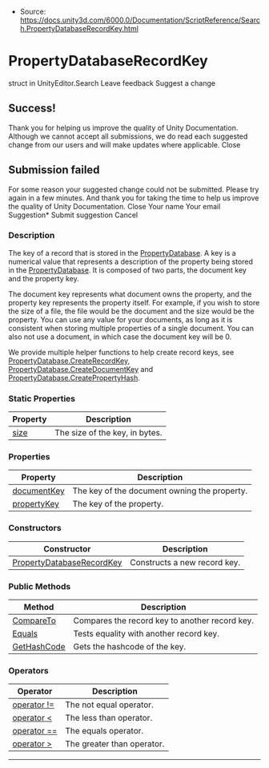 * Source: https://docs.unity3d.com/6000.0/Documentation/ScriptReference/Search.PropertyDatabaseRecordKey.html

# PropertyDatabaseRecordKey
struct in UnityEditor.Search
Leave feedback
Suggest a change
## Success!
Thank you for helping us improve the quality of Unity Documentation. Although we cannot accept all submissions, we do read each suggested change from our users and will make updates where applicable.
Close
## Submission failed
For some reason your suggested change could not be submitted. Please <a>try again</a> in a few minutes. And thank you for taking the time to help us improve the quality of Unity Documentation.
Close
Your name Your email Suggestion* Submit suggestion
Cancel
### Description
The key of a record that is stored in the [PropertyDatabase](https://docs.unity3d.com/6000.0/Documentation/ScriptReference/Search.PropertyDatabase.html).
A key is a numerical value that represents a description of the property being stored in the [PropertyDatabase](https://docs.unity3d.com/6000.0/Documentation/ScriptReference/Search.PropertyDatabase.html). It is composed of two parts, the document key and the property key.  
  
The document key represents what document owns the property, and the property key represents the property itself. For example, if you wish to store the size of a file, the file would be the document and the size would be the property. You can use any value for your documents, as long as it is consistent when storing multiple properties of a single document. You can also not use a document, in which case the document key will be 0.  
  
We provide multiple helper functions to help create record keys, see [PropertyDatabase.CreateRecordKey](https://docs.unity3d.com/6000.0/Documentation/ScriptReference/Search.PropertyDatabase.CreateRecordKey.html), [PropertyDatabase.CreateDocumentKey](https://docs.unity3d.com/6000.0/Documentation/ScriptReference/Search.PropertyDatabase.CreateDocumentKey.html) and [PropertyDatabase.CreatePropertyHash](https://docs.unity3d.com/6000.0/Documentation/ScriptReference/Search.PropertyDatabase.CreatePropertyHash.html).
### Static Properties
Property | Description  
---|---  
[size](https://docs.unity3d.com/6000.0/Documentation/ScriptReference/Search.PropertyDatabaseRecordKey-size.html) | The size of the key, in bytes.  
### Properties
Property | Description  
---|---  
[documentKey](https://docs.unity3d.com/6000.0/Documentation/ScriptReference/Search.PropertyDatabaseRecordKey-documentKey.html) | The key of the document owning the property.  
[propertyKey](https://docs.unity3d.com/6000.0/Documentation/ScriptReference/Search.PropertyDatabaseRecordKey-propertyKey.html) | The key of the property.  
### Constructors
Constructor | Description  
---|---  
[PropertyDatabaseRecordKey](https://docs.unity3d.com/6000.0/Documentation/ScriptReference/Search.PropertyDatabaseRecordKey-ctor.html) | Constructs a new record key.  
### Public Methods
Method | Description  
---|---  
[CompareTo](https://docs.unity3d.com/6000.0/Documentation/ScriptReference/Search.PropertyDatabaseRecordKey.CompareTo.html) | Compares the record key to another record key.  
[Equals](https://docs.unity3d.com/6000.0/Documentation/ScriptReference/Search.PropertyDatabaseRecordKey.Equals.html) | Tests equality with another record key.  
[GetHashCode](https://docs.unity3d.com/6000.0/Documentation/ScriptReference/Search.PropertyDatabaseRecordKey.GetHashCode.html) | Gets the hashcode of the key.  
### Operators
Operator | Description  
---|---  
[operator !=](https://docs.unity3d.com/6000.0/Documentation/ScriptReference/Search.PropertyDatabaseRecordKey-operator_ne.html) | The not equal operator.  
[operator <](https://docs.unity3d.com/6000.0/Documentation/ScriptReference/Search.PropertyDatabaseRecordKey-operator_lt.html) | The less than operator.  
[operator ==](https://docs.unity3d.com/6000.0/Documentation/ScriptReference/Search.PropertyDatabaseRecordKey-operator_eq.html) | The equals operator.  
[operator >](https://docs.unity3d.com/6000.0/Documentation/ScriptReference/Search.PropertyDatabaseRecordKey-operator_gt.html) | The greater than operator.  
* * *
